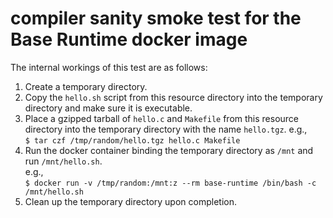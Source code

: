 # compiler sanity smoke test for the Base Runtime docker image

The internal workings of this test are as follows:

1. Create a temporary directory.
2. Copy the `hello.sh` script from this resource directory into the temporary directory and make sure it is executable.
3. Place a gzipped tarball of `hello.c` and `Makefile` from this resource directory into the temporary directory with the name `hello.tgz`.
   e.g.,  
   `$ tar czf /tmp/random/hello.tgz hello.c Makefile`
4. Run the docker container binding the temporary directory as `/mnt` and run `/mnt/hello.sh`.  
   e.g.,  
   `$ docker run -v /tmp/random:/mnt:z --rm base-runtime /bin/bash -c /mnt/hello.sh`
5. Clean up the temporary directory upon completion.


